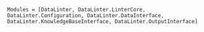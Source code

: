```@index
```

```@autodocs
Modules = [DataLinter, DataLinter.LinterCore, DataLinter.Configuration, DataLinter.DataInterface, DataLinter.KnowledgeBaseInterface, DataLinter.OutputInterface]
```
